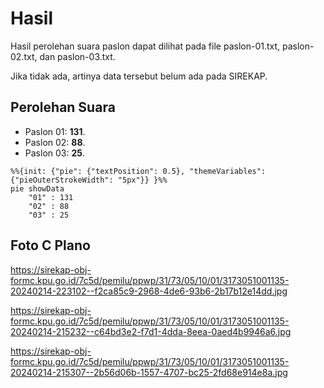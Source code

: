 # Hasil

Hasil perolehan suara paslon dapat dilihat pada file paslon-01.txt, paslon-02.txt, dan paslon-03.txt.

Jika tidak ada, artinya data tersebut belum ada pada SIREKAP.

## Perolehan Suara

 * Paslon 01: **131**.
 * Paslon 02: **88**.
 * Paslon 03: **25**.

```mermaid
%%{init: {"pie": {"textPosition": 0.5}, "themeVariables": {"pieOuterStrokeWidth": "5px"}} }%%
pie showData
    "01" : 131
    "02" : 88
    "03" : 25
```
## Foto C Plano

https://sirekap-obj-formc.kpu.go.id/7c5d/pemilu/ppwp/31/73/05/10/01/3173051001135-20240214-223102--f2ca85c9-2968-4de6-93b6-2b17b12e14dd.jpg

https://sirekap-obj-formc.kpu.go.id/7c5d/pemilu/ppwp/31/73/05/10/01/3173051001135-20240214-215232--c64bd3e2-f7d1-4dda-8eea-0aed4b9946a6.jpg

https://sirekap-obj-formc.kpu.go.id/7c5d/pemilu/ppwp/31/73/05/10/01/3173051001135-20240214-215307--2b56d06b-1557-4707-bc25-2fd68e914e8a.jpg
